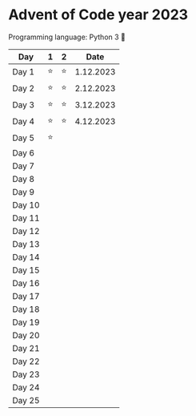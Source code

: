 # Advent of Code year 2023

Programming language: Python 3 &#128013;

| Day    | 1        | 2        | Date      |
|--------|----------|----------|-----------|
| Day 1  | &#11088; | &#11088; | 1.12.2023 |
| Day 2  | &#11088; | &#11088; | 2.12.2023 |
| Day 3  | &#11088; | &#11088; | 3.12.2023 |
| Day 4  | &#11088; | &#11088; | 4.12.2023 |
| Day 5  | &#11088; |          |           |
| Day 6  |          |          |           |
| Day 7  |          |          |           |
| Day 8  |          |          |           |
| Day 9  |          |          |           |
| Day 10 |          |          |           |
| Day 11 |          |          |           |
| Day 12 |          |          |           |
| Day 13 |          |          |           |
| Day 14 |          |          |           |
| Day 15 |          |          |           |
| Day 16 |          |          |           |
| Day 17 |          |          |           |
| Day 18 |          |          |           |
| Day 19 |          |          |           |
| Day 20 |          |          |           |
| Day 21 |          |          |           |
| Day 22 |          |          |           |
| Day 23 |          |          |           |
| Day 24 |          |          |           |
| Day 25 |          |          |           |
